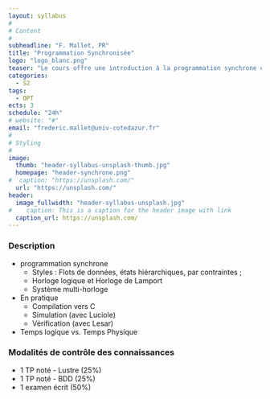 ```yaml
---
layout: syllabus
#
# Content
#
subheadline: "F. Mallet, PR"
title: "Programmation Synchronisée"
logo: "logo_blanc.png"
teaser: "Le cours offre une introduction à la programmation synchrone en mélangeant les approches déclaratives, flots de données ou basées sur les états."
categories:
  - S2
tags:
  - OPT
ects: 3
schedule: "24h"
# website: "#"
email: "frederic.mallet@univ-cotedazur.fr"
#
# Styling
#
image:
  thumb: "header-syllabus-unsplash-thumb.jpg"
  homepage: "header-synchrone.png"
#  caption: "https://unsplash.com/"
  url: "https://unsplash.com/"
header:
  image_fullwidth: "header-syllabus-unsplash.jpg"
#    caption: This is a caption for the header image with link
  caption_url: https://unsplash.com/  
---
```


### Description ###

- programmation synchrone
  - Styles : Flots de données, états hiérarchiques, par contraintes ;
  - Horloge logique et Horloge de Lamport
  - Système multi-horloge
- En pratique
  - Compilation vers C
  - Simulation (avec Luciole)
  - Vérification (avec Lesar)
- Temps logique vs. Temps Physique

### Modalités de contrôle des connaissances ###

- 1 TP noté - Lustre (25%)
- 1 TP noté - BDD (25%)
- 1 examen écrit (50%)
